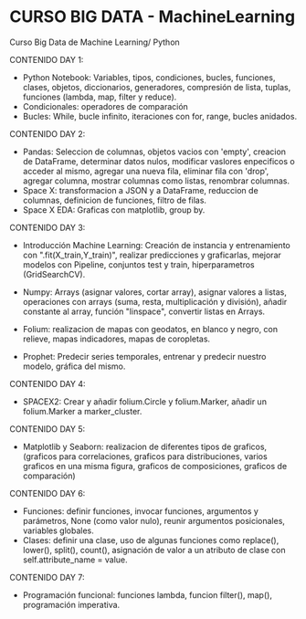 # CURSO BIG DATA - MachineLearning
Curso Big Data de Machine Learning/ Python

CONTENIDO DAY 1:
- Python Notebook: Variables, tipos, condiciones, bucles, funciones, clases, objetos, diccionarios, generadores, compresión de lista, tuplas, funciones (lambda, map, filter y reduce).
- Condicionales: operadores de comparación
- Bucles: While, bucle infinito, iteraciones con for, range, bucles anidados.

CONTENIDO DAY 2:
- Pandas: Seleccion de columnas, objetos vacios con 'empty', creacion de DataFrame, determinar datos nulos, modificar vaslores enpecificos o acceder al mismo, agregar una nueva fila, eliminar fila con 'drop', agregar columna, mostrar columnas como listas, renombrar columnas.
- Space X: transformacion a JSON y a DataFrame, reduccion de columnas, definicion de funciones, filtro de filas.
- Space X EDA: Graficas con matplotlib, group by.

CONTENIDO DAY 3:

- Introducción Machine Learning: Creación de instancia y entrenamiento con ".fit(X_train,Y_train)", realizar predicciones y graficarlas, mejorar modelos con Pipeline, conjuntos test y train, hiperparametros (GridSearchCV).

- Numpy: Arrays (asignar valores, cortar array), asignar valores a listas, operaciones con arrays (suma, resta, multiplicación y división), añadir constante al array, función "linspace", convertir listas en Arrays.

-  Folium: realizacion de mapas con geodatos, en blanco y negro, con relieve, mapas indicadores, mapas de coropletas.

- Prophet: Predecir series temporales, entrenar y predecir nuestro modelo, gráfica del mismo.

CONTENIDO DAY 4:

- SPACEX2: Crear y añadir folium.Circle y folium.Marker, añadir un folium.Marker a marker_cluster.

CONTENIDO DAY 5:

- Matplotlib y Seaborn: realizacion de diferentes tipos de graficos, (graficos para correlaciones, graficos para distribuciones, varios graficos en una misma figura, graficos de composiciones, graficos de comparación)


CONTENIDO DAY 6:

- Funciones: definir funciones, invocar funciones, argumentos y parámetros, None (como valor nulo), reunir argumentos posicionales, variables globales. 
- Clases: definir una clase, uso de algunas funciones como replace(), lower(), split(), count(), asignación de valor a un atributo de clase con self.attribute_name = value.

CONTENIDO DAY 7:

- Programación funcional: funciones lambda, funcion filter(), map(), programación imperativa.
